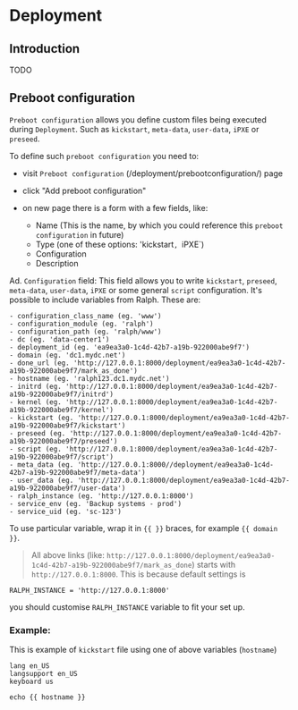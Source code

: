 # Deployment

## Introduction

TODO

## Preboot configuration

`Preboot configuration` allows you define custom files being executed during
`Deployment`. Such as `kickstart`, `meta-data`, `user-data`, `iPXE` or `preseed`.

To define such `preboot configuration` you need to:
- visit `Preboot configuration` (/deployment/prebootconfiguration/) page
- click "Add preboot configuration"
- on new page there is a form with a few fields, like:

    - Name (This is the name, by which you could reference this `preboot
      configuration` in future)
    - Type (one of these options: 'kickstart`, `iPXE`)
    - Configuration
    - Description


Ad. `Configuration` field:
This field allows you to write `kickstart`, `preseed`, `meta-data`, `user-data`, `iPXE` or some general `script` configuration.
It's possible to include variables from Ralph. These are:

    - configuration_class_name (eg. 'www')
    - configuration_module (eg. 'ralph')
    - configuration_path (eg. 'ralph/www')
    - dc (eg. 'data-center1')
    - deployment_id (eg. 'ea9ea3a0-1c4d-42b7-a19b-922000abe9f7')
    - domain (eg. 'dc1.mydc.net')
    - done_url (eg. 'http://127.0.0.1:8000/deployment/ea9ea3a0-1c4d-42b7-a19b-922000abe9f7/mark_as_done')
    - hostname (eg. 'ralph123.dc1.mydc.net')
    - initrd (eg. 'http://127.0.0.1:8000/deployment/ea9ea3a0-1c4d-42b7-a19b-922000abe9f7/initrd')
    - kernel (eg. 'http://127.0.0.1:8000/deployment/ea9ea3a0-1c4d-42b7-a19b-922000abe9f7/kernel')
    - kickstart (eg. 'http://127.0.0.1:8000/deployment/ea9ea3a0-1c4d-42b7-a19b-922000abe9f7/kickstart')
    - preseed (eg. 'http://127.0.0.1:8000/deployment/ea9ea3a0-1c4d-42b7-a19b-922000abe9f7/preseed')
    - script (eg. 'http://127.0.0.1:8000/deployment/ea9ea3a0-1c4d-42b7-a19b-922000abe9f7/script')
    - meta_data (eg. 'http://127.0.0.1:8000//deployment/ea9ea3a0-1c4d-42b7-a19b-922000abe9f7/meta-data')
    - user_data (eg. 'http://127.0.0.1:8000/deployment/ea9ea3a0-1c4d-42b7-a19b-922000abe9f7/user-data')
    - ralph_instance (eg. 'http://127.0.0.1:8000')
    - service_env (eg. 'Backup systems - prod')
    - service_uid (eg. 'sc-123')

To use particular variable, wrap it in `{{ }}` braces, for example `{{ domain }}`.


> All above links (like: `http://127.0.0.1:8000/deployment/ea9ea3a0-1c4d-42b7-a19b-922000abe9f7/mark_as_done`) starts with `http://127.0.0.1:8000`. This is because default settings is
```
RALPH_INSTANCE = 'http://127.0.0.1:8000'
```
you should customise `RALPH_INSTANCE` variable to fit your set up.


### Example:

This is example of `kickstart` file using one of above variables (`hostname`)
```
lang en_US
langsupport en_US
keyboard us

echo {{ hostname }}
```
